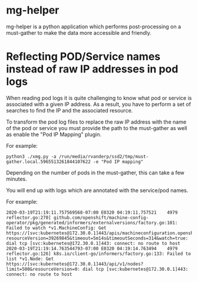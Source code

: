 # mg-helper

mg-helper is a python application which performs post-processing on a must-gather to make the data more accessible and friendly.  

# Reflecting POD/Service names instead of raw IP addresses in pod logs

When reading pod logs it is quite challenging to know what pod or service is associated with a given IP address.  As a result, you have to perform a set of searches to find the IP and the associated resource.

To transform the pod log files to replace the raw IP address with the name of the pod or service you must provide the path to the must-gather as well as enable the "Pod IP Mapping" plugin.

For example:
~~~
python3 ./xmg.py -a /run/media/rvanderp/ssd2/tmp/must-gather.local.5965513261844107622 -e "Pod IP mapping"
~~~

Depending on the number of pods in the must-gather, this can take a few minutes.  

You will end up with logs which are annotated with the service/pod names.  

For example:
~~~
2020-03-19T21:19:11.757569568-07:00 E0320 04:19:11.757521    4979 reflector.go:270] github.com/openshift/machine-config-operator/pkg/generated/informers/externalversions/factory.go:101: Failed to watch *v1.MachineConfig: Get https://[svc:kubernetes@172.30.0.1]443/apis/machineconfiguration.openshift.io/v1/machineconfigs?resourceVersion=39269845&timeout=5m14s&timeoutSeconds=314&watch=true: dial tcp [svc:kubernetes@172.30.0.1]443: connect: no route to host
2020-03-19T21:19:14.763544793-07:00 E0320 04:19:14.763494    4979 reflector.go:126] k8s.io/client-go/informers/factory.go:133: Failed to list *v1.Node: Get https://[svc:kubernetes@172.30.0.1]443/api/v1/nodes?limit=500&resourceVersion=0: dial tcp [svc:kubernetes@172.30.0.1]443: connect: no route to host
~~~
